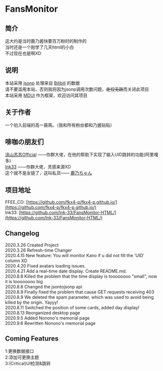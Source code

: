 # FansMonitor
## 简介
这大约是当时鹿乃酱快要百万粉时的制作的  
当时还是一个刚学了几天html的小白  
不过现在也是啊XD  
## 说明
本站采用 [jsonp](https://wild-bonus-e3a8.ao3ffee.workers.dev/) 处理来自 [Bilibili](https://www.bilibili.com/) 的数据  
请不要滥用本站，否则我将因为jsonp调用次数问题，~~走投无路~~而关闭此项目  
本站采用 [MDUI](https://www.mdui.org/) 作为框架，欢迎访问其项目  
## 关于作者
一个初入前端的高一蒻蒟。（我和所有粉丝都和乃酱贴贴）  
## 啡咖の朋友们
[涂山苏苏Official](https://github.com/TheresaQWQ) ——你群大佬，在他的帮助下实现了输入UID跳转的功能(阿里嘎多)  
[Ink33](https://github.com/Ink-33) ——你群大佬，灵感来源XD  
这个就不是友链了，这叫私货—— [鹿乃ちゃん](https://space.bilibili.com/316381099)  
## 项目地址  
FFEE_CO: [https://github.com/fkx4-p/fkx4-p.github.io/](https://github.com/fkx4-p/fkx4-p.github.io/)  
Ink33: [https://github.com/Ink-33/FansMonitor-HTML/](https://github.com/Ink-33/FansMonitor-HTML/)
## Changelog
2020.3.26 Created Project  
2020.3.26 Refresh-time Changer  
2020.4.15 New feature: You will monitor Kano if u did not fill the 'UID' column XD  
2020.4.20 Fixed avatars loading issues.  
2020.4.21 Add a real-time date display. Create README.md.  
2020.8.8 Killed the problem that the time display is toooooooo "small", now it is toooooooo big  
2020.8.8 Changed the jsontojsonp api  
2020.8.9 Finally fixed the problem that cause GET requests receiving 403  
2020.8.9 We deleted the spam parameter, which was used to avoid being killed by the origin. Yayyy!  
2020.8.11 Switched the position of some cards, added day display!  
2020.8.13 Reorganized desktop page  
2020.9.5 Added Nonono's memorial page  
2020.9.6 Rewritten Nonono's memorial page
## Coming Features
1:更换数据接口  
2:添加可更换主题  
3:(Critical)UI检测&跳转